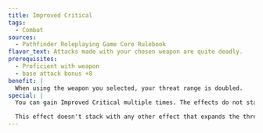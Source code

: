 ```yaml
---
title: Improved Critical
tags:
  - Combat
sources:
  - Pathfinder Roleplaying Game Core Rulebook
flavor_text: Attacks made with your chosen weapon are quite deadly.
prerequisites:
  - Proficient with weapon
  - base attack bonus +8
benefit: |
  When using the weapon you selected, your threat range is doubled.
special: |
  You can gain Improved Critical multiple times. The effects do not stack. Each time you take the feat, it applies to a new type of weapon.

  This effect doesn't stack with any other effect that expands the threat range of a weapon.
---
```


